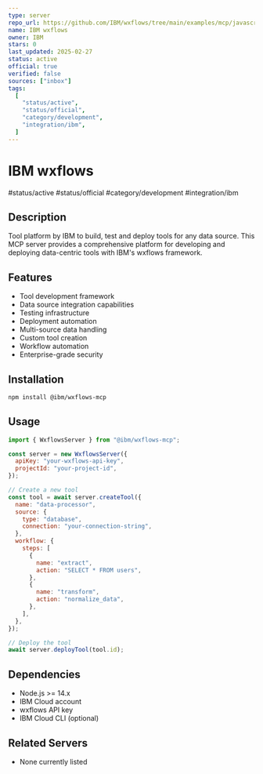 ```yaml
---
type: server
repo_url: https://github.com/IBM/wxflows/tree/main/examples/mcp/javascript
name: IBM wxflows
owner: IBM
stars: 0
last_updated: 2025-02-27
status: active
official: true
verified: false
sources: ["inbox"]
tags:
  [
    "status/active",
    "status/official",
    "category/development",
    "integration/ibm",
  ]
---
```


# IBM wxflows

#status/active #status/official #category/development #integration/ibm

## Description

Tool platform by IBM to build, test and deploy tools for any data source. This MCP server provides a comprehensive platform for developing and deploying data-centric tools with IBM's wxflows framework.

## Features

- Tool development framework
- Data source integration capabilities
- Testing infrastructure
- Deployment automation
- Multi-source data handling
- Custom tool creation
- Workflow automation
- Enterprise-grade security

## Installation

```bash
npm install @ibm/wxflows-mcp
```

## Usage

```javascript
import { WxflowsServer } from "@ibm/wxflows-mcp";

const server = new WxflowsServer({
  apiKey: "your-wxflows-api-key",
  projectId: "your-project-id",
});

// Create a new tool
const tool = await server.createTool({
  name: "data-processor",
  source: {
    type: "database",
    connection: "your-connection-string",
  },
  workflow: {
    steps: [
      {
        name: "extract",
        action: "SELECT * FROM users",
      },
      {
        name: "transform",
        action: "normalize_data",
      },
    ],
  },
});

// Deploy the tool
await server.deployTool(tool.id);
```

## Dependencies

- Node.js >= 14.x
- IBM Cloud account
- wxflows API key
- IBM Cloud CLI (optional)

## Related Servers

- None currently listed
